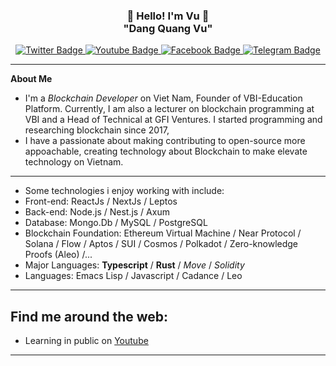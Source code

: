 <h3 align="center">👋   Hello! I'm Vu   👋 <br/> "Dang Quang Vu" </h3>

<div id="badges" align="center">
  <a href="https://twitter.com/eamondang">
    <img src="https://img.shields.io/badge/Twitter-blue?style=for-the-badge&logo=twitter&logoColor=white" alt="Twitter Badge"/>
  </a>
  <a href="https://youtube.com/@eamontech">
    <img src="https://img.shields.io/badge/YouTube-red?style=for-the-badge&logo=youtube&logoColor=white" alt="Youtube Badge"/>
  </a>
  <a href="https://facebook.com/eamondang">
    <img src="https://img.shields.io/badge/Facebook-black?style=for-the-badge&logo=facebook&logoColor=white" alt="Facebook Badge"/>
  </a>
  <a href="https://t.me/eamondang">
    <img src="https://img.shields.io/badge/Telegram-blue?style=for-the-badge&logo=telegram&logoColor=white" alt="Telegram Badge"/>
  </a>
  <br/>
</div>

---
**About Me**
- I'm a *Blockchain Developer* on Viet Nam, Founder of VBI-Education Platform. Currently, I am also a lecturer on blockchain programming at VBI and a Head of Technical at GFI Ventures. I started programming and researching blockchain since 2017,
- I have a passionate about making contributing to open-source more appoachable, creating technology about Blockchain to make elevate technology on Vietnam.
---
- Some technologies i enjoy working with include:
 - Front-end: ReactJs / NextJs / Leptos
 - Back-end: Node.js / Nest.js / Axum 
 - Database: Mongo.Db / MySQL / PostgreSQL
 - Blockchain Foundation: Ethereum Virtual Machine / Near Protocol / Solana / Flow / Aptos / SUI / Cosmos / Polkadot / Zero-knowledge Proofs (Aleo) /...
 - Major Languages: **Typescript** / **Rust** / *Move* / *Solidity*
 - Languages: Emacs Lisp / Javascript / Cadance / Leo
---
Find me around the web:
-----------------------
- Learning in public on <a href="https://youtube.com/@eamontech">Youtube</a>
-----------------------
